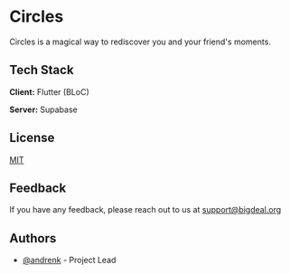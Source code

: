 
# Circles 

Circles is a magical way to rediscover you and your friend's moments.


## Tech Stack

**Client:** Flutter (BLoC)

**Server:** Supabase


## License

[MIT](https://choosealicense.com/licenses/mit/)


## Feedback

If you have any feedback, please reach out to us at support@bigdeal.org


## Authors

- [@andrenk](https://github.com/andre-nk) - Project Lead

